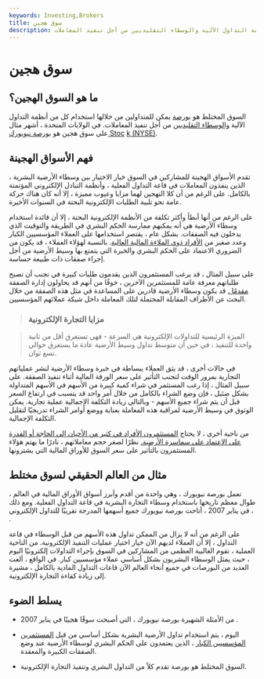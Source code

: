 ```yaml
---
keywords: Investing,Brokers
title: سوق هجين
description: السوق المختلط هو بورصة يمكن للمتداولين من خلالها استخدام أنظمة التداول الآلية والوسطاء التقليديين من أجل تنفيذ المعاملات.
---
```


# سوق هجين
## ما هو السوق الهجين؟

السوق المختلط هو [بورصة](/exchange) يمكن للمتداولين من خلالها استخدام كل من أنظمة التداول الآلية [والوسطاء التقليديين](/floorbroker) من أجل تنفيذ المعاملات. في الولايات المتحدة ، أشهر مثال على سوق هجين هو [بورصة نيويورك Stoc](/nyse) [k (NYSE)](/nyse).

## فهم الأسواق الهجينة

تقدم الأسواق الهجينة للمشاركين في السوق خيار الاختيار بين وسطاء الأرضية البشرية ، الذين ينفذون المعاملات في قاعة التداول الفعلية ، وأنظمة التبادل الإلكتروني المؤتمتة بالكامل. على الرغم من أن كلا النهجين لهما مزايا وعيوب مميزة ، إلا أنه كان هناك حركة عامة نحو تلبية الطلبات الإلكترونية البحتة في السنوات الأخيرة.

على الرغم من أنها أبطأ وأكثر تكلفة من الأنظمة الإلكترونية البحتة ، إلا أن فائدة استخدام وسطاء الأرضية هي أنه يمكنهم ممارسة الحكم البشري في الطريقة والتوقيت الذي يدخلون فيه الصفقات. بشكل عام ، يقتصر استخدامها على العملاء المؤسسيين الكبار وعدد صغير من [الأفراد ذوي الملاءة المالية العالية](/hnwi). بالنسبة لهؤلاء العملاء ، قد يكون من الضروري الاعتماد على الحكم البشري والخبرة التي يتمتع بها وسيط الأرضية من أجل إجراء صفقات ذات طبيعة حساسة.

على سبيل المثال ، قد يرغب المستثمرون الذين يقدمون طلبات كبيرة في تجنب أن تصبح طلباتهم معرفة عامة للمستثمرين الآخرين ، خوفًا من أنهم قد يحاولون إدارة الصفقة [مقدمًا .](/frontrunning) قد يكون وسطاء الأرضية قادرين على المساعدة في مثل هذه الصفقة من خلال البحث عن الأطراف المقابلة المحتملة لتلك المعاملة داخل شبكة عملائهم المؤسسيين.

> ### مزايا التجارة الإلكترونية

> الميزة الرئيسية للتداولات الإلكترونية هي السرعة - فهي تستغرق أقل من ثانية واحدة للتنفيذ ، في حين أن متوسط تداول وسيط الأرضية عادة ما يستغرق حوالي تسع ثوان.

>

في حالات أخرى ، قد يثق العملاء ببساطة في خبرة وسطاء الأرضية لنشر عملياتهم التجارية بمرور الوقت لتجنب التأثير على سعر الورقة المالية أثناء تنفيذ الصفقة. على سبيل المثال ، إذا رغب المستثمر في شراء كمية كبيرة من الأسهم في الأسهم المتداولة بشكل ضئيل ، فإن وضع الشراء بالكامل من خلال أمر واحد قد يتسبب في ارتفاع السعر قبل أن يتم شراء جميع الأسهم - وبالتالي زيادة التكلفة الإجمالية عملية تجارية. يمكن الوثوق في وسيط الأرضية لمراقبة هذه المعاملة بعناية ووضع أوامر الشراء تدريجيًا لتقليل التكلفة الإجمالية.

من ناحية أخرى ، لا يحتاج [المستثمرون الأفراد في كثير من الأحيان إلى الحاجة أو القدرة على الاعتماد على سماسرة الأرضية.](/retailinvestor) نظرًا لصغر حجم معاملاتهم ، نادرًا ما يهتم هؤلاء المستثمرون بالتأثير على سعر السوق للأوراق المالية التي يشترونها.

## مثال من العالم الحقيقي لسوق مختلط

تعمل بورصة نيويورك ، وهي واحدة من أقدم وأبرز أسواق الأوراق المالية في العالم ، طوال معظم تاريخها باستخدام وسطاء التجارة البشرية في قاعة التداول الفعلية. ومع ذلك ، في يناير 2007 ، أتاحت بورصة نيويورك جميع أسهمها المدرجة تقريبًا للتداول الإلكتروني .

على الرغم من أنه لا يزال من الممكن تداول هذه الأسهم من قبل الوسطاء في قاعة التداول ، إلا أن العملاء لديهم الآن خيار اختيار عمليات التنفيذ الإلكترونية. من الناحية العملية ، تقوم الغالبية العظمى من المشاركين في السوق بإجراء التداولات إلكترونيًا اليوم ، حيث يمثل الوسطاء البشريون بشكل أساسي عملاء مؤسسيين كبار. في الواقع ، ألغت العديد من البورصات في جميع أنحاء العالم الآن قاعات التداول المادية بالكامل ، مشيرة إلى زيادة كفاءة التجارة الإلكترونية.

## يسلط الضوء

- من الأمثلة الشهيرة بورصة نيويورك ، التي أصبحت سوقًا هجينًا في يناير 2007 .

- اليوم ، يتم استخدام تداول الأرضية البشرية بشكل أساسي من قبل [المستثمرين المؤسسيين الكبار](/institutionalinvestor) ، الذين يعتمدون على الحكم البشري لوسطاء الأرضية عند وضع الصفقات الكبيرة والمعقدة.

- السوق المختلط هو بورصة تقدم كلاً من التداول البشري وتنفيذ التجارة الإلكترونية.

